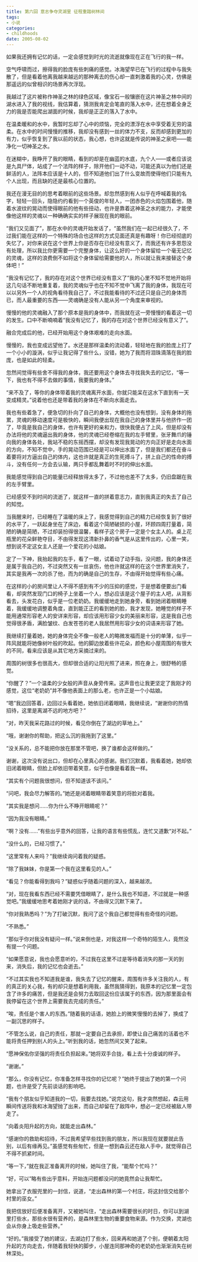 ```yaml
---
title: 第六回 意志争夺灵湖里 征程重踏树林间
tags:
- 小说
categories:
- childhoods
date: 2005-08-02
---
```


如果我还拥有记忆的话，一定会感觉到时光的流逝就像现在正在飞行的我一样。

空气呼啸而过，擦得我的脸庞有些刺痛的感觉。冰海望早已在飞行的过程中与我失散了，但是看着他离我越来越远的那种离去的伤心却一直刺激着我的心灵，仿佛是那遥远的似曾相识的场景再次浮现。

我越过了这片被称作神圣之林的绿色区域，像宝石一般镶嵌在这片神圣之林中间的湖水进入了我的视线，我估算着，猜测我肯定会笔直的落入水中，还在想着全身乏力的我是否能爬出湖面的时候，我却是正正的落入了水中。

在温柔暖和的水中，我暂时忘却了心中的烦恼，完全的漂浮在水中享受着无穷的温柔。在水中的时间慢慢的推移，我却没有感到一丝的体力不支，反而却感到更加的有力，似乎恢复到了我以前的状态，我心想，也许这就是传说的神圣之泉吧——能净化一切神圣之水。


在迷糊中，我睁开了我的眼睛，看到的却是在幽蓝的水底，九个人——或者应该说是九具尸体，站成了一个法阵的样子，除开他们一动不动，可能还真以为他们还是鲜活的人，法阵本应该是十人的，但不知道他们出了什么变故而使得他们只能有九个人出现，而且缺的还是最核心位置的。


我还在漫无目的的思考着眼前的这些场景。却忽然感到有人似乎在呼喊着我的名字，轻轻一回头，隐隐约约看到一个英俊的年轻人，一团赤色的火焰包围着他，随着水波纹的晃动而使得眼前的他有些扭动，也许是靠着这神圣之水的能力，才能使像他这样的灵魂以一种确确实实的样子展现在我的眼前。


“我们又见面了”，那在水中的灵魂开始发话了，“虽然我们在一起已经很久了，不过我们能在这样的一个特殊的场合也这样的方式见面还真是有趣呀！你已经彻底的失忆了，对你来说在这个世界上你是否存在已经没有意义了，而我还有许多恩怨没有处理，所以我比你更需要一个完整身体，让这么好的一个身体留给一个毫无记忆的灵魂，这样的浪费倒不如将这个身体留给需要他的人，所以就让我来接替这个身体吧！”


“我没有记忆了，我的存在对这个世界已经没有意义了”我的心里不知不觉地开始将这几句话不断地重复着，我的灵魂似乎也在不知不觉中飞离了我的身体，我现在可以以另外一个人的视角看待我自己了，不过我能看待的不过还只是自己的身体而已，而人最重要的东西——灵魂确是没有人能从另一个角度来审视的。


慢慢的他的灵魂融入了那个原本是我的身体中，而我就在这一旁慢慢的看着这一切的发生。口中不断喃喃着“我没有记忆了，我的存在对这个世界已经没有意义了”。

融合完成后的他，已经开始用这个身体艰难的走向水面。

慢慢的，我也变成远望他了。水还是那样温柔的流动着，轻轻地在我的脸庞上打了一个小小的漩涡，似乎让我记得了些什么，没错，她为了我而将泪珠滴落在我的脸庞，也是如此的轻柔。

忽然间觉得有些舍不得我的身体，我还要用这个身体去寻找我失去的记忆，“等一下，我也有不得不去做的事情，我要我的身体。”


“来不及了，等你的身体带着我的灵魂离开水面，你就只能呆在这水下直到有一天变成精灵。”说着他也还是带着我的身体在不断向水面走去。


我也有些着急了，便急切的扑向了自己的身体，大概他也没有想到，没有身体的拖累，灵魂的移动速度可是极快的，瞬间我便出现在我自己的身体里并与他挤作一团了，毕竟是我自己的身体，也许有更好的亲和力，很快我便占了上风，但是却没有办法将他的灵魂逼出我的身体，他的灵魂已经卷缩在我的左手臂里，张牙舞爪的锤向我的身体各处，我站不稳的东摇西摆，却没有发现我晃动的方向正好是走向水面的方向，不知不觉中，手的晃动范围已经是可以伸出水面了，但是我们都还在奋斗着要将对方逼出自己的体内，这也许就是真正的生死搏斗了，拼上自己的性命的搏斗，没有任何一方会去认输，两只手都乱舞着时不时的伸出水面。


我能感觉得到自己的能量已经释放得太多了，不过他也差不了太多，仍旧盘踞在我的左手臂里。


已经感受不到时间的流逝了，就这样一直的拼着意志力，直到我真正的失去了自己的知觉。


当我醒来时，已经睡在了温暖的床上了，我感觉得到自己的精力已经恢复到了很好的水平了，一跃起身坐在了床边，看着这个简陋破损的小屋，环顾四周打量着，简陋的确是简陋，不过却装扮得很温馨，看样子这个房子一定是个女主人的。桌上花瓶里的花朵鲜艳夺目，不由得发现这清新扑鼻的香气是从这里传出的，心里一笑，想到说不定这女主人还是一个爱花的小姑娘。

定了一下神，我抬起我的左手，看了一眼，试着动了动手指，没问题，我的身体还是属于我自己的，不过突然又有一丝哀伤，他也许就这样的在这个世界里消失了，其实是我再一次的杀了他，而为的确是自己的生存，不由得开始觉得有些心痛。

在这样的小的房间里让人不得不感到有不少的压抑的感觉，于是想着便要出门看看，却突然发现门口的椅子上坐着一个人，想必应该是这个屋子的主人吧，从背影看去，头发花白，似乎是一位老奶奶。我缓缓地走到她身旁，看到她闭着眼睛睡着，我缓缓地调整着角度，直到能正正的看到她的脸，我才发现，她睡觉的样子不能用通常形容老人的安详来形容，却应该用形容少女的美丽来形容，这是我自己也觉得很矛盾，满脸皱纹、白发苍苍的老人我居然用形容少女的词语来形容了她。


我继续打量着她，她的身体完全不像一般老人的略微发福而是十分的单薄，似乎一阵风就能将她像树叶般的吹起。他的脚边放着些许花朵，颜色和小屋周围的有很大的不同，看来应该是从其它地方采摘过来的。

周围的树很多也很高大，但却很合适的让阳光照了进来，照在身上，很舒畅的感觉。


“你醒了？”一个温柔的少女般的声音从身旁传来。这声音也让我更坚定了我刚才的感觉，这位“老奶奶”并不像他表面上的那么老，也许正是一个小姑娘。


“嗯”我边回答着，边回过头看着她，她依旧闭着眼睛，我继续说，“谢谢你的热情招待，这里是离湖不远的地方吧？”


“对，昨天我采花路过的时候，看见你倒在了湖边的草地上。”

“哦，谢谢你的帮助，把这么沉的我拖到了这里。”

“没关系的，总不能把你放在那里不管吧，换了谁都会这样做的。”

谢谢，这次没有说出口，但却在心里真心的感谢。我们沉默着，我看着她，她却依旧闭着眼睛，但脸上却依旧带着笑意，似乎也像是看着我一样。


“其实有个问题我很想问，但不知道该不该问。”

“问吧，我会尽力解答的。”她还是闭着眼睛带着笑意的将脸对着我。

“其实我是想问……你为什么不睁开眼睛呢？”

“因为我没有眼睛。”

“啊？没有……”有些出乎意外的回答，让我的语言有些慌乱，连忙又道歉“对不起。”

“没什么的，已经习惯了。”

“这里常有人来吗？”我继续询问着我的疑惑。

“除了我妹妹，你是第一个我在这里看见的人。”

“看见？你能看得到我吗？”疑惑似乎随着问题的深入，越来越浓。

“对，现在我看东西已经不需要凭借眼睛了，是什么我也不知道，不过就是一种感觉吧。”我缓缓地思考着她刚才说的话，不由得又沉默下来了。


“你对我熟悉吗？”为了打破沉默，我问了这个我自己都觉得有些奇怪的问题。

“不熟悉。”

“那似乎你对我没有疑问一样。”说来倒也是，对我这样一个奇特的陌生人，竟然没有提一个问题。


“如果愿意说，我也会愿意听的，不过我在这里不过是等待着消失的那一天的到来，消失后，我的记忆也会逝去。”


“不过其实我也不知道我是谁，我失去了记忆的醒来，周围有许多关注我的人，有的真正的关心我，有的却只是想着利用我，虽然我猜得到，我原本的记忆里一定包含了许多的痛苦，但是我还是会努力去取回这份应该属于的东西，因为那里面会有我停留在这个世界上需要我去完成的责任。”


“唉，责任是个害人的东西。”随着我的话语，她脸上的微笑慢慢的去掉了，换成了一副沉思的样子。


“不管怎么说，自己的责任，那就一定要自己去承担，即使让自己痛苦的活着也不能将责任押到别人的头上。”听到我的话，她忽然间又笑了起来。


“愿神保佑你坚强的将责任负担起来。”她将双手合拢，看上去十分虔诚的样子。

“谢谢。”

“那么，你没有记忆，你准备怎样寻找你的记忆呢？”她终于提出了她的第一个问题，也许是受了先前谈话的影响吧。


“我有个朋友似乎知道我的一切，我要去找她。”说完这句，我才突然想起，森云用瞬间传送将我和冰海望抛了出来，而自己却留在了敌阵中，想必一定已经被敌人带走了。

“向着炎阳升起的方向，就能走出森林。”

“感谢你的救助和招待，不过我希望早些找到我的朋友，所以我现在就要就此告别，以后有缘再见。”虽感觉有些匆忙，但是一想到森云还在敌人手中，就觉得自己不得不抓紧时间。

“等一下，”就在我正准备离开的时候，她叫住了我，“能帮个忙吗？”

“好，可以”略有些出乎意料，开始连问题都没问的她竟然会让我帮忙。

她拿出了衣服兜里的一封信，说道，“走出森林的第一个村庄，将这封信交给那个村里的巫女。”


我把信放好后便准备离开，又被她叫住，“走出森林需要很长的时日，你可以到湖里打些水，那些水很有营养的，是森林里生物的重要食物来源。作为交换，灵湖也会从你身上吸走些营养。”

“好的。”我接受了她的建议，去湖边打了些水，回来再和她道了个别，便朝着太阳升起的方向走去，伴随着我轻快的脚步，小屋连同那神奇的老奶奶也渐渐消失在树林深处。



